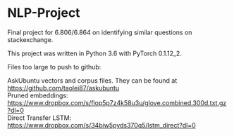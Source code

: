 # NLP-Project
Final project for 6.806/6.864 on identifying similar questions on stackexchange.

This project was written in Python 3.6 with PyTorch 0.1.12_2.

Files too large to push to github:

AskUbuntu vectors and corpus files. They can be found at https://github.com/taolei87/askubuntu  
Pruned embeddings: https://www.dropbox.com/s/flop5p7z4k58u3u/glove.combined.300d.txt.gz?dl=0  
Direct Transfer LSTM: https://www.dropbox.com/s/34biw5pyds370q5/lstm_direct?dl=0
